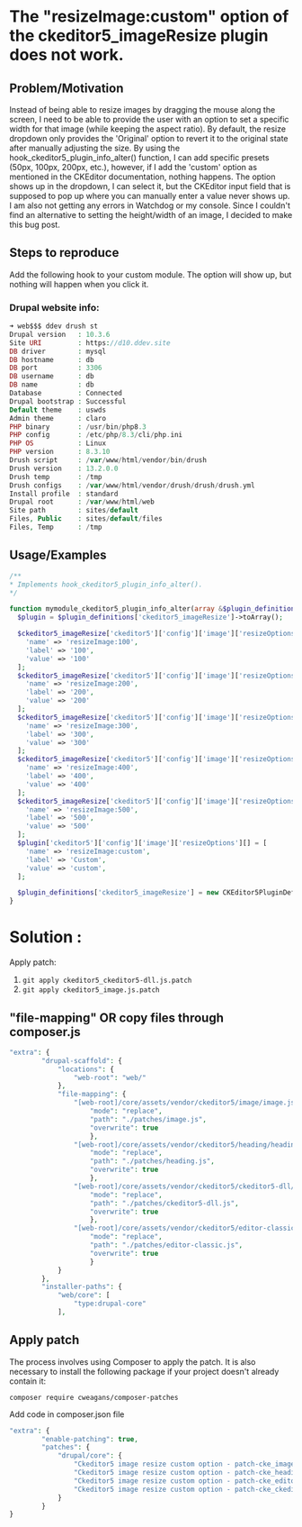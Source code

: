 # The "resizeImage:custom" option of the ckeditor5_imageResize plugin does not work.
## Problem/Motivation
Instead of being able to resize images by dragging the mouse along the screen, I need to be able to provide the user with an option to set a specific width for that image (while keeping the aspect ratio). By default, the resize dropdown only provides the 'Original' option to revert it to the original state after manually adjusting the size. By using the hook_ckeditor5_plugin_info_alter() function, I can add specific presets (50px, 100px, 200px, etc.), however, if I add the 'custom' option as mentioned in the CKEditor documentation, nothing happens. The option shows up in the dropdown, I can select it, but the CKEditor input field that is supposed to pop up where you can manually enter a value never shows up. I am also not getting any errors in Watchdog or my console. Since I couldn't find an alternative to setting the height/width of an image, I decided to make this bug post.
## Steps to reproduce
Add the following hook to your custom module. The option will show up, but nothing will happen when you click it.

### Drupal website info:
```php
➜ web$$$ ddev drush st
Drupal version   : 10.3.6                                     
Site URI         : https://d10.ddev.site                      
DB driver        : mysql                                      
DB hostname      : db                                         
DB port          : 3306                                       
DB username      : db                                         
DB name          : db                                         
Database         : Connected                                  
Drupal bootstrap : Successful                                 
Default theme    : uswds                                 
Admin theme      : claro                                      
PHP binary       : /usr/bin/php8.3                            
PHP config       : /etc/php/8.3/cli/php.ini                   
PHP OS           : Linux                                      
PHP version      : 8.3.10                                     
Drush script     : /var/www/html/vendor/bin/drush             
Drush version    : 13.2.0.0                                   
Drush temp       : /tmp                                       
Drush configs    : /var/www/html/vendor/drush/drush/drush.yml 
Install profile  : standard                                   
Drupal root      : /var/www/html/web                          
Site path        : sites/default                              
Files, Public    : sites/default/files                        
Files, Temp      : /tmp
```

## Usage/Examples

```php
/**
* Implements hook_ckeditor5_plugin_info_alter().
*/

function mymodule_ckeditor5_plugin_info_alter(array &$plugin_definitions) {
  $plugin = $plugin_definitions['ckeditor5_imageResize']->toArray();

  $ckeditor5_imageResize['ckeditor5']['config']['image']['resizeOptions'][] = [
    'name' => 'resizeImage:100',
    'label' => '100',
    'value' => '100'
  ];
  $ckeditor5_imageResize['ckeditor5']['config']['image']['resizeOptions'][] = [
    'name' => 'resizeImage:200',
    'label' => '200',
    'value' => '200'
  ];
  $ckeditor5_imageResize['ckeditor5']['config']['image']['resizeOptions'][] = [
    'name' => 'resizeImage:300',
    'label' => '300',
    'value' => '300'
  ];
  $ckeditor5_imageResize['ckeditor5']['config']['image']['resizeOptions'][] = [
    'name' => 'resizeImage:400',
    'label' => '400',
    'value' => '400'
  ];
  $ckeditor5_imageResize['ckeditor5']['config']['image']['resizeOptions'][] = [
    'name' => 'resizeImage:500',
    'label' => '500',
    'value' => '500'
  ];
  $plugin['ckeditor5']['config']['image']['resizeOptions'][] = [
    'name' => 'resizeImage:custom',
    'label' => 'Custom',
    'value' => 'custom',
  ];

  $plugin_definitions['ckeditor5_imageResize'] = new CKEditor5PluginDefinition($plugin);
}
```

# Solution : 

Apply patch: 
1. ```git apply ckeditor5_ckeditor5-dll.js.patch```
2. ```git apply ckeditor5_image.js.patch```

## "file-mapping" OR copy files through composer.js
```php
"extra": {
        "drupal-scaffold": {
            "locations": {
                "web-root": "web/"
            },
            "file-mapping": {
                "[web-root]/core/assets/vendor/ckeditor5/image/image.js": {
                    "mode": "replace",
                    "path": "./patches/image.js",
                    "overwrite": true
                    },
                "[web-root]/core/assets/vendor/ckeditor5/heading/heading.js": {
                    "mode": "replace",
                    "path": "./patches/heading.js",
                    "overwrite": true
                    },
                "[web-root]/core/assets/vendor/ckeditor5/ckeditor5-dll/ckeditor5-dll.js": {
                    "mode": "replace",
                    "path": "./patches/ckeditor5-dll.js",
                    "overwrite": true
                    },
                "[web-root]/core/assets/vendor/ckeditor5/editor-classic/editor-classic.js": {
                    "mode": "replace",
                    "path": "./patches/editor-classic.js",
                    "overwrite": true
                    }
            }
        },
        "installer-paths": {
            "web/core": [
                "type:drupal-core"
            ],
```

## Apply patch
The process involves using Composer to apply the patch. It is also necessary to install the following package if your project doesn't already contain it:
```
composer require cweagans/composer-patches
```

Add code in composer.json file

```php
"extra": {
        "enable-patching": true,
        "patches": {
            "drupal/core": {
                "Ckeditor5 image resize custom option - patch-cke_image": "../ckeditor5-image-resize/cke_image.js.patch",
                "Ckeditor5 image resize custom option - patch-cke_heading": "../ckeditor5-image-resize/cke_heading.js.patch",
                "Ckeditor5 image resize custom option - patch-cke_editor-classic": "../ckeditor5-image-resize/cke_editor-classic.js.patch",
                "Ckeditor5 image resize custom option - patch-cke_ckeditor5-dll": "../ckeditor5-image-resize/cke_ckeditor5-dll.js.patch"
            }
        }
}
```
